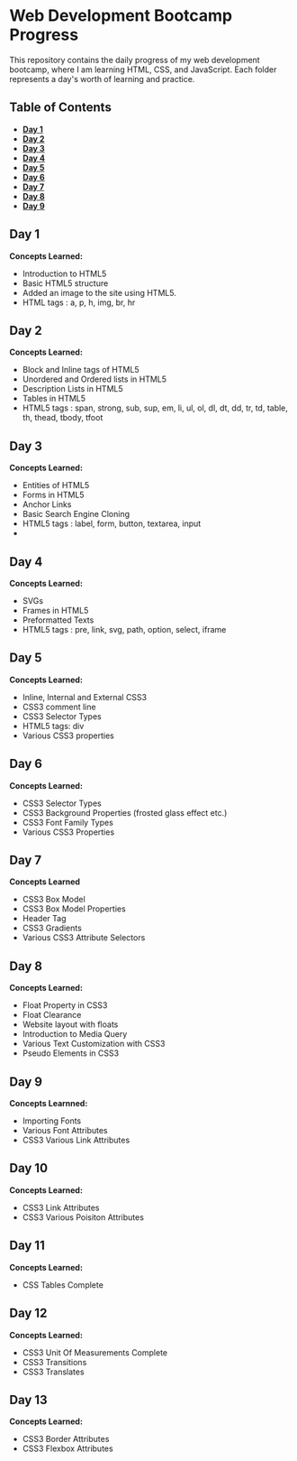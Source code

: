 # Web Development Bootcamp Progress

This repository contains the daily progress of my web development bootcamp, where I am learning HTML, CSS, and JavaScript. Each folder represents a day's worth of learning and practice.

## Table of Contents

- **[Day 1](#day-1)**<br>
- **[Day 2](#day-2)**<br>
- **[Day 3](#day-3)**<br>
- **[Day 4](#day-4)**<br>
- **[Day 5](#day-5)**<br>
- **[Day 6](#day-6)**<br>
- **[Day 7](#day-7)**<br>
- **[Day 8](#day-8)**<br>
- **[Day 9](#day-9)**<br>

## Day 1

**Concepts Learned:**

- Introduction to HTML5
- Basic HTML5 structure
- Added an image to the site using HTML5.
- HTML tags : a, p, h, img, br, hr

## Day 2

**Concepts Learned:**

- Block and Inline tags of HTML5
- Unordered and Ordered lists in HTML5
- Description Lists in HTML5
- Tables in HTML5
- HTML5 tags : span, strong, sub, sup, em, li, ul, ol, dl, dt, dd, tr, td, table, th, thead, tbody, tfoot

## Day 3

**Concepts Learned:**

- Entities of HTML5
- Forms in HTML5
- Anchor Links
- Basic Search Engine Cloning
- HTML5 tags : label, form, button, textarea, input
-

## Day 4

**Concepts Learned:**

- SVGs
- Frames in HTML5
- Preformatted Texts
- HTML5 tags : pre, link, svg, path, option, select, iframe

## Day 5

**Concepts Learned:**

- Inline, Internal and External CSS3
- CSS3 comment line
- CSS3 Selector Types
- HTML5 tags: div
- Various CSS3 properties

## Day 6

**Concepts Learned:**

- CSS3 Selector Types
- CSS3 Background Properties (frosted glass effect etc.)
- CSS3 Font Family Types
- Various CSS3 Properties

## Day 7

**Concepts Learned**

- CSS3 Box Model
- CSS3 Box Model Properties
- Header Tag
- CSS3 Gradients
- Various CSS3 Attribute Selectors

## Day 8

**Concepts Learned:**

- Float Property in CSS3
- Float Clearance
- Website layout with floats
- Introduction to Media Query
- Various Text Customization with CSS3
- Pseudo Elements in CSS3

## Day 9

**Concepts Learnned:**

- Importing Fonts
- Various Font Attributes
- CSS3 Various Link Attributes

## Day 10

**Concepts Learned:**

- CSS3 Link Attributes
- CSS3 Various Poisiton Attributes

## Day 11

**Concepts Learned:**

- CSS Tables Complete

## Day 12

**Concepts Learned:**

- CSS3 Unit Of Measurements Complete
- CSS3 Transitions
- CSS3 Translates

## Day 13

**Concepts Learned:**

- CSS3 Border Attributes
- CSS3 Flexbox Attributes
